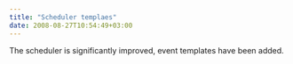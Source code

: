 ```yaml
---
title: "Scheduler templaes"
date: 2008-08-27T10:54:49+03:00
---
```


The scheduler is significantly improved, event templates have been added.
